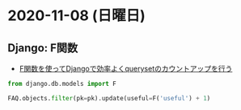 # 2020-11-08 (日曜日)

## Django: F関数


- [F関数を使ってDjangoで効率よくquerysetのカウントアップを行う](https://tksmml.hatenablog.com/entry/2019/08/05/170000)

~~~py
from django.db.models import F

FAQ.objects.filter(pk=pk).update(useful=F('useful') + 1)
~~~